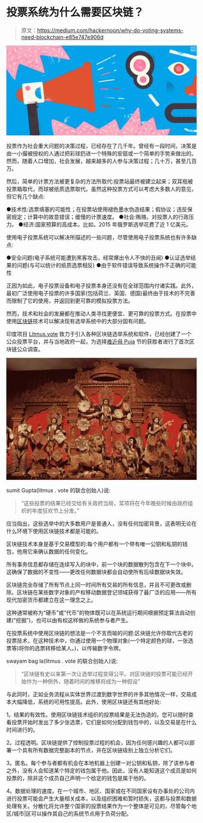 # 投票系统为什么需要区块链？

> 原文：<https://medium.com/hackernoon/why-do-voting-systems-need-blockchain-e85e747e906d>

![](img/3dde34722e0db3cd68a3f685553e0871.png)

投票作为社会重大问题的决策过程，已经存在了几千年。曾经有一段时间，决策是由一小撮被授权的人通过把彩球扔进一个特殊的安瓿或一个简单的手势来做出的。然而，随着人口增加，社会发展，越来越多的人参与决策过程；几十万，甚至几百万。

然后，简单的计票方法被更复杂的方法所取代:投票站最终被建立起来；双耳瓶被投票箱取代，而球被纸质选票取代。虽然这种投票方式可以考虑大多数人的意见，但它有几个缺点:

●技术性:选票填塞的可能性；在投票站使用褪色墨水伪造结果；假协议；违反保密规定；计算中的故意错误；缓慢的计票速度。
●社会:贿赂，对投票人的行政压力。
●经济:国家预算的高成本。比如，2015 年俄罗斯选举花费了近 1 亿美元。

使用电子投票系统可以解决所描述的一些问题，尽管使用电子投票系统也有许多缺点:

●安全问题(电子系统可能遭到黑客攻击，经常爆出令人不快的丑闻)
●认证选举结果的问题(与可以统计的纸质选票相反)
●由于软件错误导致系统操作不正确的可能性

正因为如此，电子投票设备和电子投票本身还没有在全球范围内付诸实践。此外，最初广泛使用电子投票的许多国家(包括荷兰、英国、德国)最终由于技术的不完善而限制了它的使用，并返回到更可靠的模拟投票方法。

然而，技术和社会的发展都在推动人类寻找更便宜、更可靠的投票方式。在投票中使用[区块链](https://en.wikipedia.org/wiki/Blockchain)技术可以解决现有选举系统中的大部分固有问题。

印度项目 [Litmus.vote](https://www.litmus.vote/) 致力于引入各种区块链选举系统和软件，已经创建了一个公众投票平台，并与当地政府一起，为选择[难近母 Puja](https://en.wikipedia.org/wiki/Durga_Puja) 节的获胜者进行了首次区块链公众调查。

![](img/c00d2a731d523de79ccffc878220e43b.png)

sumit Gupta(litmus . vote 的联合创始人)说:

> “这些投票的结果已经交给有关政府当局，奖项将在今年晚些时候由政府组织的年度狂欢节上分发。”

应当指出，这些选举中的大多数用户是普通人，没有任何加密背景，这表明无论在什么环境下使用区块链技术都是可能的。

区块链技术本身是基于交易模型的:每个用户都有一个带有唯一公钥和私钥的钱包，他用它来确认数据的任何变化。

所有事务信息都存储在连续写入的块中，前一个块的数据散列包含在下一个块中。这确保了数据的不变性——更改任何数据块都会自动使所有后续数据块失效。

区块链完全存储了所有节点上同一时间所有交易的所有信息，并且不可更改或删除。区块链在某些数字对象的产权移动数据登记领域获得了最广泛的应用——所有现代加密货币都建立在这一理念之上。

这种通常被称为“硬币”或“代币”的物体既可以在系统运行期间根据预定算法自动创建(“挖掘”)，也可以由有权这样做的系统参与者产生。

在投票系统中使用区块链的想法是一个不言而喻的问题:区块链允许你取代古老的投票技术，在这种技术中，你通过使用一个物理对象(一个特定颜色的球，一张选票等)将你的选票转移给某人。)，以传输数字令牌。

swayam bag la(litmus . vote 的联合创始人)说:

> “区块链有史以来第一次让选举过程变得公平。对区块链的投票可能已经开始作为一种例外，随着时间的推移将成为一种假设”

与此同时，正如业务流程从实体世界过渡到数字世界的许多其他情况一样，交易成本大幅降低，系统的可用性提高。此外，使用区块链还有其他好处:

1。结果的有效性。使用区块链技术组织的投票结果是无法伪造的。您可以随时查看投票开始时发出了多少张选票，它们是如何分配到钱包中的，以及交易是在什么时间进行的。

2。过程透明。区块链提供了控制投票过程的机会，因为任何感兴趣的人都可以部署一个具有所有数据完整副本的节点，并在区块链级别上独立分析它们。

3。匿名。每个参与者都有机会在本地机器上创建一对公钥和私钥，除了该参与者之外，没有人会知道某个特定的钱包属于他。因此，没有人能知道这个成员是如何投票的，除非这个成员自己声明一个给定的钱包是属于他的。

4。数据处理的速度。在一个城市、地区、国家或在不同国家设有办事处的公司内进行投票可能会产生大量相关成本，以及组织困难和暂时损失，这都与投票和数据处理有关。分散化将允许整个国家的投票结果作为一个整体是可见的，尽管每个地区/城市|区可以操作其自己的系统节点用于负荷分配。